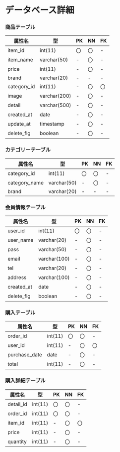# データベース詳細

### 商品テーブル
|属性名|型|PK|NN|FK|
|-----|--|--|--|--|
|item_id|int(11)|〇|〇|-|
|item_name|varchar(50)|-|〇|-|
|price|int(11)|-|〇|-|
|brand|varchar(20)|-|-|-|
|category_id|int(11)|-|〇|〇|
|image|varchar(200)|-|〇|-|
|detail|varchar(500)|-|〇|-|
|created_at|date|-|〇|-|
|update_at|timestamp|-|〇|-|
|delete_flg|boolean|-|〇|-|

### カテゴリーテーブル
|属性名|型|PK|NN|FK|
|-----|--|--|--|--|
|category_id|int(11)|〇|〇|-|
|category_name|varchar(50)|-|〇|-|
|brand|varchar(20)|-|-|-|

### 会員情報テーブル
|属性名|型|PK|NN|FK|
|-----|--|--|--|--|
|user_id|int(11)|〇|〇|-|
|user_name|varchar(20)|-|〇|-|
|pass|varchar(50)|-|〇|-|
|email|varchar(100)|-|〇|-|
|tel|varchar(20)|-|〇|-|
|address|varchar(100)|-|〇|-|
|created_at|date|-|〇|-|
|delete_flg|boolean|-|〇|-|

### 購入テーブル
|属性名|型|PK|NN|FK|
|-----|--|--|--|--|
|order_id|int(11)|〇|〇|-|
|user_id|int(11)|-|〇|〇|
|purchase_date|date|-|〇|-|
|total|int(11)|-|〇|-|

### 購入詳細テーブル
|属性名|型|PK|NN|FK|
|-----|--|--|--|--|
|detail_id|int(11)|〇|〇|-|
|order_id|int(11)|〇|〇|-|
|item_id|int(11)|-|〇|〇|
|price|int(11)|-|〇|-|
|quantity|int(11)|-|〇|-|
